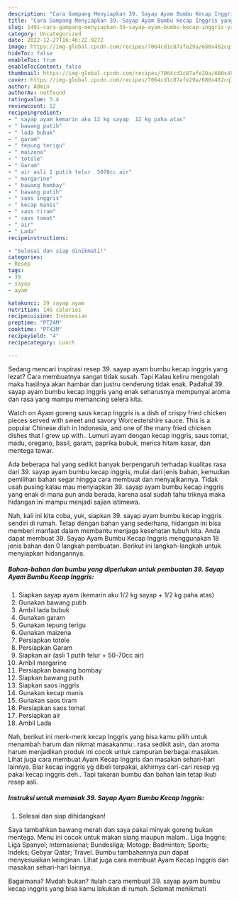 ```yaml
---
description: "Cara Gampang Menyiapkan 39. Sayap Ayam Bumbu Kecap Inggris yang Lezat}"
title: "Cara Gampang Menyiapkan 39. Sayap Ayam Bumbu Kecap Inggris yang Lezat}"
slug: 1491-cara-gampang-menyiapkan-39-sayap-ayam-bumbu-kecap-inggris-yang-lezat
category: Uncategorized
date: 2022-12-27T16:46:22.927Z
image: https://img-global.cpcdn.com/recipes/7064cd1c87afe29a/680x482cq70/39-sayap-ayam-bumbu-kecap-inggris-foto-resep-utama.jpg
hideToc: false
enableToc: true
enableTocContent: false
thumbnail: https://img-global.cpcdn.com/recipes/7064cd1c87afe29a/680x482cq70/39-sayap-ayam-bumbu-kecap-inggris-foto-resep-utama.jpg
cover: https://img-global.cpcdn.com/recipes/7064cd1c87afe29a/680x482cq70/39-sayap-ayam-bumbu-kecap-inggris-foto-resep-utama.jpg
author: Admin
authorAv: notfound
ratingvalue: 3.4
reviewcount: 12
recipeingredient:
- " sayap ayam kemarin aku 12 kg sayap  12 kg paha atas"
- " bawang putih"
- " lada bubuk"
- " garam"
- " tepung terigu"
- " maizena"
- " totole"
- " Garam"
- " air asli 1 putih telur  5070cc air"
- " margarine"
- " bawang bombay"
- " bawang putih"
- " saos inggris"
- " kecap manis"
- " saos tiram"
- " saos tomat"
- " air"
- " Lada"
recipeinstructions:

- "Selesai dan siap dinikmati!"
categories:
- Resep
tags:
- 39
- sayap
- ayam

katakunci: 39 sayap ayam 
nutrition: 146 calories
recipecuisine: Indonesian
preptime: "PT24M"
cooktime: "PT43M"
recipeyield: "4"
recipecategory: Lunch

---
```



Sedang mencari inspirasi resep 39. sayap ayam bumbu kecap inggris yang lezat? Cara membuatnya sangat tidak susah. Tapi Kalau keliru mengolah maka hasilnya akan hambar dan justru cenderung tidak enak. Padahal 39. sayap ayam bumbu kecap inggris yang enak seharusnya mempunyai aroma dan rasa yang mampu memancing selera kita.


Watch on Ayam goreng saus kecap Inggris is a dish of crispy fried chicken pieces served with sweet and savory Worcestershire sauce. This is a popular Chinese dish in Indonesia, and one of the many fried chicken dishes that I grew up with.. Lumuri ayam dengan kecap inggris, saus tomat, madu, oregano, basil, garam, paprika bubuk, merica hitam kasar, dan mentega tawar.

Ada beberapa hal yang sedikit banyak berpengaruh terhadap kualitas rasa dari 39. sayap ayam bumbu kecap inggris, mulai dari jenis bahan, kemudian pemilihan bahan segar hingga cara membuat dan menyajikannya. Tidak usah pusing kalau mau menyiapkan 39. sayap ayam bumbu kecap inggris yang enak di mana pun anda berada, karena asal sudah tahu triknya maka hidangan ini mampu menjadi sajian istimewa.


Nah, kali ini kita coba, yuk, siapkan 39. sayap ayam bumbu kecap inggris sendiri di rumah. Tetap dengan bahan yang sederhana, hidangan ini bisa memberi manfaat dalam membantu menjaga kesehatan tubuh kita. Anda dapat membuat 39. Sayap Ayam Bumbu Kecap Inggris menggunakan 18 jenis bahan dan 0 langkah pembuatan. Berikut ini langkah-langkah untuk menyiapkan hidangannya.

<!--inarticleads1-->

##### Bahan-bahan dan bumbu yang diperlukan untuk pembuatan 39. Sayap Ayam Bumbu Kecap Inggris:

1. Siapkan  sayap ayam (kemarin aku 1/2 kg sayap + 1/2 kg paha atas)
1. Gunakan  bawang putih
1. Ambil  lada bubuk
1. Gunakan  garam
1. Gunakan  tepung terigu
1. Gunakan  maizena
1. Persiapkan  totole
1. Persiapkan  Garam
1. Siapkan  air (asli 1 putih telur + 50-70cc air)
1. Ambil  margarine
1. Persiapkan  bawang bombay
1. Siapkan  bawang putih
1. Siapkan  saos inggris
1. Gunakan  kecap manis
1. Gunakan  saos tiram
1. Persiapkan  saos tomat
1. Persiapkan  air
1. Ambil  Lada


Nah, berikut ini merk-merk kecap Inggris yang bisa kamu pilih untuk menambah harum dan nikmat masakanmu:. rasa sedikit asin, dan aroma harum menjadikan produk ini cocok untuk campuran berbagai masakan. Lihat juga cara membuat Ayam Kecap Inggris dan masakan sehari-hari lainnya. Biar kecap inggris yg dibeli terpakai, akhirnya cari-cari resep yg pakai kecap inggris deh.. Tapi takaran bumbu dan bahan lain tetap ikuti resep asli. 

<!--inarticleads2-->

##### Instruksi untuk memasak 39. Sayap Ayam Bumbu Kecap Inggris:


1. Selesai dan siap dihidangkan!

Saya tambahkan bawang merah dan saya pakai minyak goreng bukan mentega. Menu ini cocok untuk makan siang maupun malam.. Liga Inggris; Liga Spanyol; Internasional; Bundesliga; Motogp; Badminton; Sports; Indeks; Gebyar Qatar; Travel. Bumbu tambahannya pun dapat menyesuaikan keinginan. Lihat juga cara membuat Ayam Kecap Inggris dan masakan sehari-hari lainnya. 

Bagaimana? Mudah bukan? Itulah cara membuat 39. sayap ayam bumbu kecap inggris yang bisa kamu lakukan di rumah. Selamat menikmati
